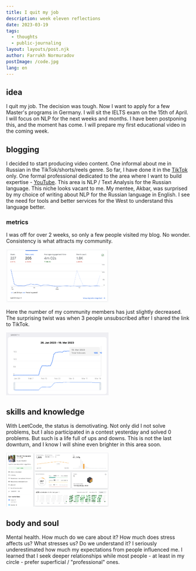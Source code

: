 ```yaml
---
title: I quit my job
description: week eleven reflections
date: 2023-03-19
tags:
  - thoughts
  - public-journaling
layout: layouts/post.njk
author: Farrukh Normuradov
postImage: /code.jpg
lang: en
---
```


<h2>idea</h2>

I quit my job. The decision was tough. Now I want to apply for a few Master's programs in Germany. I will sit the IELTS exam on the 15th of April. I will focus on NLP for the next weeks and months. I have been postponing this, and the moment has come. I will prepare my first educational video in the coming week.

<h2>blogging</h2>

I decided to start producing video content. One informal about me in Russian in the TikTok/shorts/reels genre. So far, I have done it in the [TikTok](https://www.tiktok.com/@farrukh.normuradov?lang=en
) only. One formal professional dedicated to the area where I want to build expertise - [YouTube](https://www.youtube.com/channel/UC0_9xxhC5rCNK31RG32Dl8A). This area is NLP / Text Analysis for the Russian language. This niche looks vacant to me. My mentee, Akbar, was surprised by my choice of writing about NLP for the Russian language in English. I see the need for tools and better services for the West to understand this language better.

<h3>metrics</h3>

I was off for over 2 weeks, so only a few people visited my blog. No wonder. Consistency is what attracts my community.

<img style="width: 20em;" src="/img/23-w11-ga-7.png">

Here the number of my community members has just slightly decreased. The surprising twist was when 3 people unsubscribed after I shared the link to TikTok.

<img style="width: 20em;" src="/img/23-w11-tg-3.png">

<h2>skills and knowledge</h2>

With LeetCode, the status is demotivating. Not only did I not solve problems, but I also participated in a contest yesterday and solved 0 problems. But such is a life full of ups and downs. This is not the last downturn, and I know I will shine even brighter in this area soon.

<img style="width: 20em;" src="/img/23-w11-leetcode-6.png">

<h2>body and soul</h2>

Mental health. How much do we care about it? How much does stress affects us? What stresses us? Do we understand it? I seriously underestimated how much my expectations from people influenced me. I learned that I seek deeper relationships while most people - at least in my circle - prefer superficial / "professional" ones.